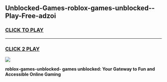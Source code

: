 
## Unblocked-Games-roblox-games-unblocked--Play-Free-adzoi
<h3>
<a href="https://premium76.site?title=roblox-games-unblocked-&ref=09A">CLICK TO PLAY</a></h3>
<hr>

<h3>
<a href="https://premium76.site?title=roblox-games-unblocked-&ref=09A">CLICK 2 PLAY</a>
  
</h3>

<a href="https://premium76.site?title=roblox-games-unblocked-&ref=09A"><img src="https://clearcache.store/games.png"></a>


**roblox-games-unblocked- games unblocked: Your Gateway to Fun and Accessible Online Gaming**
